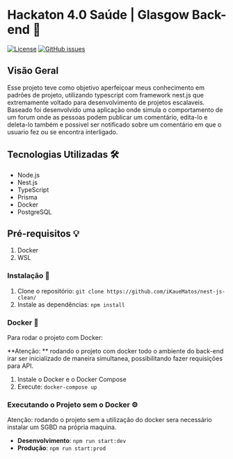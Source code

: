 # Hackaton 4.0 Saúde | Glasgow Back-end 🧠

[![License](https://img.shields.io/badge/License-MIT-blue.svg)](https://opensource.org/licenses/MIT)
[![GitHub issues](https://img.shields.io/github/issues/iKaueMatos/Glasgow)](https://github.com/iKaueMatos/Glasgow/issues)

## Visão Geral

Esse projeto teve como objetivo aperfeiçoar meus conhecimento em padrões de projeto, 
utilizando typescript com framework nest.js que extremamente voltado para desenvolvimento de projetos escalaveis.
Baseado foi desenvolvido uma aplicação onde simula o comportamento de um forum onde as pessoas podem publicar um comentário, edita-lo e deleta-lo também e possivel
ser notificado sobre um comentário em que o usuario fez ou se encontra interligado.

## Tecnologias Utilizadas 🛠️

- Node.js
- Nest.js
- TypeScript
- Prisma
- Docker
- PostgreSQL
  
## Pré-requisitos 💡

1. Docker
2. WSL

### Instalação 📄

1. Clone o repositório: `git clone https://github.com/iKaueMatos/nest-js-clean/`
2. Instale as dependências: `npm install`

### Docker 🐳

Para rodar o projeto com Docker:

**Atenção: ** rodando o projeto com docker todo o ambiente do back-end irar ser inicializado de maneira simultanea, possibilitando fazer requisições para API.

1. Instale o Docker e o Docker Compose
2. Execute: `docker-compose up`

### Executando o Projeto sem o Docker ⚙️

Atenção: rodando o projeto sem a utilização do docker sera necessário instalar um SGBD na própria maquina. 

- **Desenvolvimento**: `npm run start:dev`
- **Produção**: `npm run start:prod`

